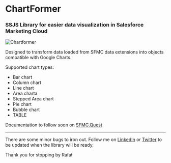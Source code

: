 # ChartFormer
### SSJS Library for easier data visualization in Salesforce Marketing Cloud


![Chartformer](![image](https://user-images.githubusercontent.com/20286791/182715717-b0a81835-acf0-4e6f-87d6-71c11f4b04c0.png))

Designed to transform data loaded from SFMC data extensions into objects compatible with Google Charts.

Supported chart types:
- Bar chart
- Column chart
- Line chart
- Area charta
- Stepped Area chart
- Pie chart
- Bubble chart
- TABLE

Documentation to follow soon on [SFMC.Quest](https://sfmc.quest)

---

There are some minor bugs to iron out. Follow me on [LinkedIn](https://www.linkedin.com/in/rafal-wolsztyniak/) or [Twitter](https://twitter.com/HelloRafal) to be updated when the library will be ready.

Thank you for stopping by
Rafał

